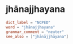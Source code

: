 # jhānajjhayana

``` toml
dict_label = "NCPED"
word = "jhānajjhayana"
grammar_comment = "neuter"
see_also = ["jhānājjhāyana"]
```

